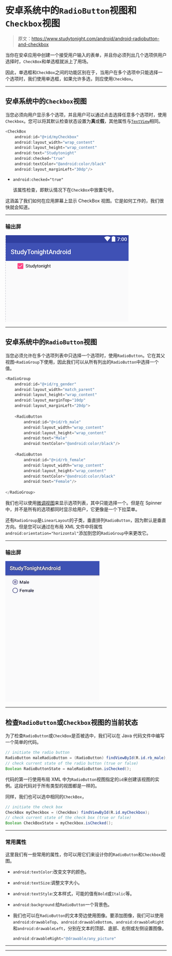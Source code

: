 # 安卓系统中的`RadioButton`视图和`Checkbox`视图

> 原文：<https://www.studytonight.com/android/android-radiobutton-and-checkbox>

当你在安卓应用中创建一个接受用户输入的表单，并且你必须列出几个选项供用户选择时，`CheckBox`和单选框就派上了用场。

因此，单选框和`CheckBox`之间的功能区别在于，当用户在多个选项中只能选择一个选项时，我们使用单选框，如果允许多选，则应使用`CheckBox`。

* * *

## 安卓系统中的`Checkbox`视图

当您必须向用户显示多个选项，并且用户可以通过点击选择任意多个选项时，使用`Checkbox`。您可以将其默认检查状态设置为**真**或**假**，其他属性与[`TextView`](android-textview)相同。

```java
<CheckBox
    android:id="@+id/myCheckbox"
    android:layout_width="wrap_content"
    android:layout_height="wrap_content"
    android:text="Studytonight"
    android:checked="true"
    android:textColor="@android:color/black"
    android:layout_marginLeft="30dp"/>
```

*   `android:checked="true"`

    该属性检查，即默认情况下在`CheckBox`中放置勾号。

这涵盖了我们如何在应用屏幕上显示 CheckBox 视图。它是如何工作的，我们很快就会知道。

* * *

### 输出屏

![CheckBox View in Android](img/cfc0b5e6135697620f1a3e0c17fb51e1.png)

* * *

## 安卓系统中的`RadioButton`视图

当您必须允许在多个选项列表中只选择一个选项时，使用`RadioButton`。它在其父视图–`RadioGroup`下使用，因此我们可以从所有列出的`RadioButton`中选择一个值。

```java
<RadioGroup
    android:id="@+id/rg_gender"
    android:layout_width="match_parent"
    android:layout_height="wrap_content"
    android:layout_marginTop="10dp"
    android:layout_marginLeft="20dp">

    <RadioButton
        android:id="@+id/rb_male"
        android:layout_width="wrap_content"
        android:layout_height="wrap_content"
        android:text="Male"
        android:textColor="@android:color/black"/>

    <RadioButton
        android:id="@+id/rb_female"
        android:layout_width="wrap_content"
        android:layout_height="wrap_content"
        android:textColor="@android:color/black"
        android:text="Female"/>

</RadioGroup>
```

我们也可以使用[微调视图](spinner-in-android)来显示选项列表，其中只能选择一个。但是在 Spinner 中，并不是所有的选项都同时显示给用户，它更像是一个下拉菜单。

还有`RadioGroup`是`LinearLayout`的子类，垂直排列`RadioButton`，因为默认是垂直方向。但是您可以通过在布局 XML 文件中将属性`android:orientation="horizontal"`添加到您的`RadioGroup`中来更改它。

* * *

### 输出屏

![radioButton View in Android](img/104879a7771bcd0a72a395dd39e09788.png)

* * *

## 检查`RadioButton`或`Checkbox`视图的当前状态

为了检查`RadioButton`或`CheckBox`是否被选中，我们可以在 Java 代码文件中编写一个简单的代码。

```java
// initiate the radio button
RadioButton maleRadioButton = (RadioButton) findViewById(R.id.rb_male); 
// check current state of the radio button (true or false)
Boolean RadioButtonState = maleRadioButton.isChecked();
```

代码的第一行使用布局 XML 中为`RadioButton`视图指定的`id`来创建该视图的实例。这段代码对于所有类型的视图都是一样的。

同样，我们也可以选中相同的`CheckBox`，

```java
// initiate the check box
CheckBox myCheckbox = (CheckBox) findViewById(R.id.myCheckbox); 
// check current state of the check box (true or false)
Boolean CheckBoxState = myCheckbox.isChecked();
```

* * *

### 常用属性

这里我们有一些常用的属性，你可以用它们来设计你的`RadioButton`和`Checkbox`视图。

*   `android:textColor`:改变文字的颜色。
*   `android:textSize`:调整文字大小。
*   `android:textStyle`:文本样式，可能的值有`Bold`或`Italic`等。
*   `android:background`:给`RadioButton`一个背景色。
*   我们也可以在`RadioButton`的文本旁边使用图像。要添加图像，我们可以使用`android:drawableTop`、`android:drawableBottom`、`android:drawableRight`和`android:drawableLeft`，分别在文本的顶部、底部、右侧或左侧设置图像。

    ```java
    android:drawableRight="@drawable/any_picture"
    ```

* * *

* * *